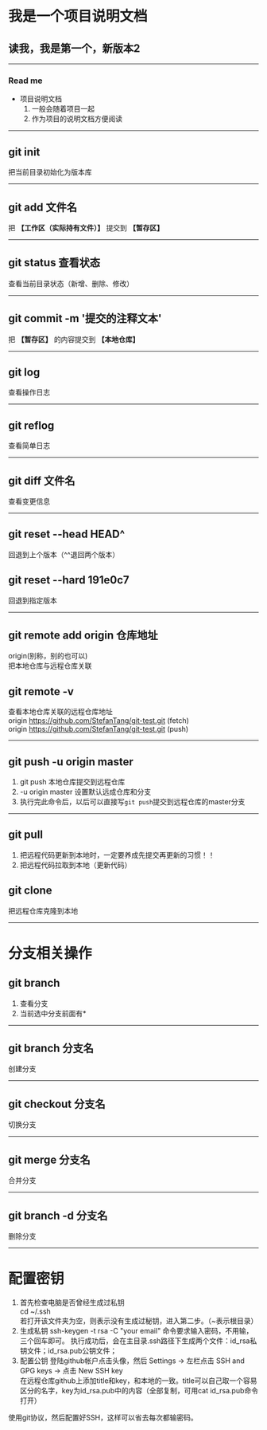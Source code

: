 # 我是一个项目说明文档
## 读我，我是第一个，新版本2
---
### **Read me**
+ 项目说明文档
    1. 一般会随着项目一起
    2. 作为项目的说明文档方便阅读
---
## git init
把当前目录初始化为版本库

---
## git add 文件名
把 **【工作区（实际持有文件）】** 提交到 **【暂存区】**

---
## git status 查看状态
查看当前目录状态（新增、删除、修改）

---
## git commit -m '提交的注释文本'
把 **【暂存区】** 的内容提交到 **【本地仓库】**

---
## git log
查看操作日志

---
## git reflog
查看简单日志

---
## git diff 文件名
查看变更信息

---
## git reset --head HEAD^
回退到上个版本（^^退回两个版本）
## git reset --hard 191e0c7
回退到指定版本

---
## git remote add origin 仓库地址
origin(别称，别的也可以)<br>
把本地仓库与远程仓库关联



## git remote -v
查看本地仓库关联的远程仓库地址 <br>
origin  https://github.com/StefanTang/git-test.git (fetch) <br>
origin  https://github.com/StefanTang/git-test.git (push)

---
## git push -u origin master
1. git push 本地仓库提交到远程仓库
2. -u origin master 设置默认远成仓库和分支
3. 执行完此命令后，以后可以直接写`git push`提交到远程仓库的master分支

---
## git pull
1. 把远程代码更新到本地时，一定要养成先提交再更新的习惯！！
2. 把远程代码拉取到本地（更新代码）

## git clone
把远程仓库克隆到本地

---
# 分支相关操作
## git branch
1. 查看分支
2. 当前选中分支前面有*

---
## git branch 分支名
创建分支

---
## git checkout 分支名
切换分支

---
## git merge 分支名
合并分支

---
## git branch -d 分支名
删除分支

---
# 配置密钥
1. 首先检查电脑是否曾经生成过私钥 <br>
cd ~/.ssh<br>
若打开该文件夹为空，则表示没有生成过秘钥，进入第二步。（~表示根目录）
2. 生成私钥
ssh-keygen -t rsa -C "your email"
命令要求输入密码，不用输，三个回车即可。
执行成功后，会在主目录.ssh路径下生成两个文件：id_rsa私钥文件；id_rsa.pub公钥文件； 
3. 配置公钥
登陆github帐户点击头像，然后 Settings -> 左栏点击 SSH and GPG keys -> 点击 New SSH key<br>
在远程仓库github上添加title和key，和本地的一致。title可以自己取一个容易区分的名字，key为id_rsa.pub中的内容（全部复制，可用cat id_rsa.pub命令打开）

使用git协议，然后配置好SSH，这样可以省去每次都输密码。




